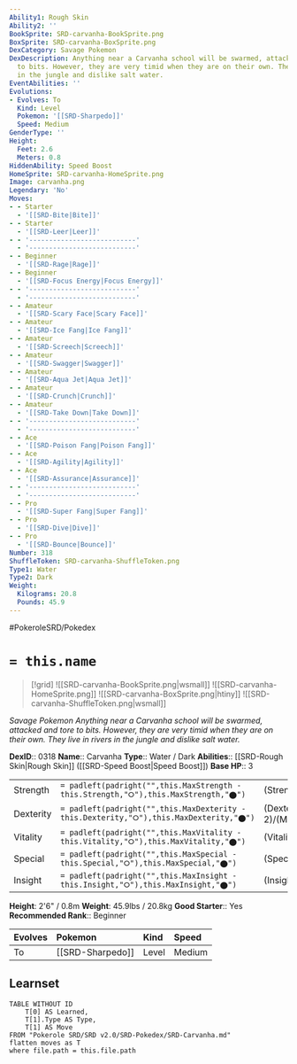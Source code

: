 ```yaml
---
Ability1: Rough Skin
Ability2: ''
BookSprite: SRD-carvanha-BookSprite.png
BoxSprite: SRD-carvanha-BoxSprite.png
DexCategory: Savage Pokemon
DexDescription: Anything near a Carvanha school will be swarmed, attacked and tore
  to bits. However, they are very timid when they are on their own. They live in rivers
  in the jungle and dislike salt water.
EventAbilities: ''
Evolutions:
- Evolves: To
  Kind: Level
  Pokemon: '[[SRD-Sharpedo]]'
  Speed: Medium
GenderType: ''
Height:
  Feet: 2.6
  Meters: 0.8
HiddenAbility: Speed Boost
HomeSprite: SRD-carvanha-HomeSprite.png
Image: carvanha.png
Legendary: 'No'
Moves:
- - Starter
  - '[[SRD-Bite|Bite]]'
- - Starter
  - '[[SRD-Leer|Leer]]'
- - '---------------------------'
  - '---------------------------'
- - Beginner
  - '[[SRD-Rage|Rage]]'
- - Beginner
  - '[[SRD-Focus Energy|Focus Energy]]'
- - '---------------------------'
  - '---------------------------'
- - Amateur
  - '[[SRD-Scary Face|Scary Face]]'
- - Amateur
  - '[[SRD-Ice Fang|Ice Fang]]'
- - Amateur
  - '[[SRD-Screech|Screech]]'
- - Amateur
  - '[[SRD-Swagger|Swagger]]'
- - Amateur
  - '[[SRD-Aqua Jet|Aqua Jet]]'
- - Amateur
  - '[[SRD-Crunch|Crunch]]'
- - Amateur
  - '[[SRD-Take Down|Take Down]]'
- - '---------------------------'
  - '---------------------------'
- - Ace
  - '[[SRD-Poison Fang|Poison Fang]]'
- - Ace
  - '[[SRD-Agility|Agility]]'
- - Ace
  - '[[SRD-Assurance|Assurance]]'
- - '---------------------------'
  - '---------------------------'
- - Pro
  - '[[SRD-Super Fang|Super Fang]]'
- - Pro
  - '[[SRD-Dive|Dive]]'
- - Pro
  - '[[SRD-Bounce|Bounce]]'
Number: 318
ShuffleToken: SRD-carvanha-ShuffleToken.png
Type1: Water
Type2: Dark
Weight:
  Kilograms: 20.8
  Pounds: 45.9
---
```


#PokeroleSRD/Pokedex

# `= this.name`

> [!grid]
> ![[SRD-carvanha-BookSprite.png|wsmall]]
> ![[SRD-carvanha-HomeSprite.png]]
> ![[SRD-carvanha-BoxSprite.png|htiny]]
> ![[SRD-carvanha-ShuffleToken.png|wsmall]]


*Savage Pokemon*
*Anything near a Carvanha school will be swarmed, attacked and tore to bits. However, they are very timid when they are on their own. They live in rivers in the jungle and dislike salt water.*

**DexID**:: 0318
**Name**:: Carvanha
**Type**:: Water / Dark
**Abilities**:: [[SRD-Rough Skin|Rough Skin]] ([[SRD-Speed Boost|Speed Boost]])
**Base HP**:: 3

|           |                                                                                        |                                          |
| --------- | -------------------------------------------------------------------------------------- | ---------------------------------------- |
| Strength  | `= padleft(padright("",this.MaxStrength - this.Strength,"⭘"),this.MaxStrength,"⬤")`    | (Strength::2)/(MaxStrength::5)   |
| Dexterity | `= padleft(padright("",this.MaxDexterity - this.Dexterity,"⭘"),this.MaxDexterity,"⬤")` | (Dexterity:: 2)/(MaxDexterity::4) |
| Vitality  | `= padleft(padright("",this.MaxVitality - this.Vitality,"⭘"),this.MaxVitality,"⬤")`    | (Vitality::1)/(MaxVitality::3)   |
| Special   | `= padleft(padright("",this.MaxSpecial - this.Special,"⭘"),this.MaxSpecial,"⬤")`       | (Special::2)/(MaxSpecial::4)     |
| Insight   | `= padleft(padright("",this.MaxInsight - this.Insight,"⭘"),this.MaxInsight,"⬤")`       | (Insight::1)/(MaxInsight::3)     |

**Height**: 2'6" / 0.8m
**Weight**: 45.9lbs / 20.8kg
**Good Starter**:: Yes
**Recommended Rank**:: Beginner

| Evolves   | Pokemon          | Kind   | Speed   |
|:----------|:-----------------|:-------|:--------|
| To        | [[SRD-Sharpedo]] | Level  | Medium  |

## Learnset

```dataview
TABLE WITHOUT ID
    T[0] AS Learned,
    T[1].Type AS Type,
    T[1] AS Move
FROM "Pokerole SRD/SRD v2.0/SRD-Pokedex/SRD-Carvanha.md"
flatten moves as T
where file.path = this.file.path
```
